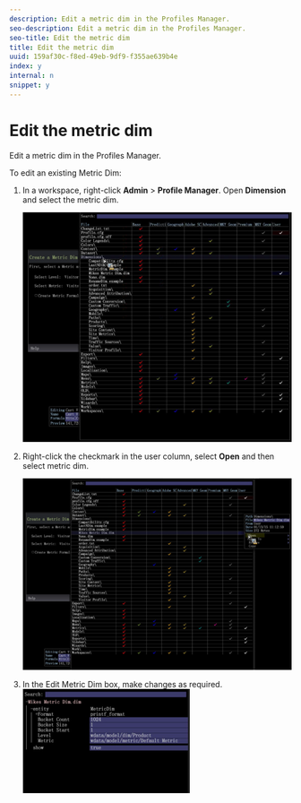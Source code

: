 ```yaml
---
description: Edit a metric dim in the Profiles Manager.
seo-description: Edit a metric dim in the Profiles Manager.
seo-title: Edit the metric dim
title: Edit the metric dim
uuid: 159af30c-f8ed-49eb-9df9-f355ae639b4e
index: y
internal: n
snippet: y
---
```


# Edit the metric dim

Edit a metric dim in the Profiles Manager.

To edit an existing Metric Dim:

1. In a workspace, right-click **Admin** > **Profile Manager**. Open **Dimension** and select the metric dim.

   ![](assets/6_4_workstation_metricdim_edit.png)

1. Right-click the checkmark in the user column, select **Open** and then select metric dim.

   ![](assets/6_4_workstation_metricdim_edit_profile.png)

1. In the Edit Metric Dim box, make changes as required. ![](assets/6_4_workstation_metricdim_edit_metricdim.png)

